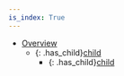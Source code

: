 ```yaml
---
is_index: True
---
```

- [Overview](overview.md)
    - {: .has_child}[child](overview1.md)
        - {: .has_child}[child](overview-child.md)
